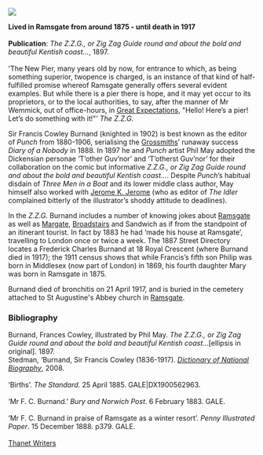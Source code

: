 <a href="https://juncture-digital.org"><img src="https://juncture-digital.org/images/ve-button.png"/></a>
<param author="Professor Carolyn Oulton" banner="https://upload.wikimedia.org/wikipedia/commons/b/b4/Robert_Jacob_Hamerton_-_Poster_for_F._C._Burnand_and_Arthur_Sullivan%27s_The_Contrabandista.jpg" layout="vtl" title="F. C. Burnand (1836-1917)" ve-config=""/>

<param aliases="Ramsgate" eid="Q736439" ve-entity=""/>
<param aliases="Margate" eid="Q618045" ve-entity=""/>
<param aliases="Broadstairs" eid="Q922739" ve-entity=""/>
<param aliases="Sandwich" eid="Q26163" ve-entity=""/>

**Lived in Ramsgate from around 1875 - until death in 1917**      
<br/>
**Publication**: _The Z.Z.G., or Zig Zag Guide round and about the bold and beautiful Kentish coast…_, 1897.  
<br/>
'The New Pier, many years old by now, for entrance to which, as being something superior, twopence is charged, is an instance of that kind of half-fulfilled promise whereof Ramsgate generally offers several evident examples. But while there is a pier there is hope, and it may yet occur to its proprietors, or to the local authorities, to say, after the manner of Mr Wemmick, out of office-hours, in [Great Expectations](/dickens/great-expectations-curated-walk), "Hello! Here’s a pier! Let’s do something with it!"’ _The Z.Z.G._
<param ve-image-v2 manifest="https://iiif.juncture-digital.org/wc:Portrait_of_F._C._Burnand.jpg/manifest.json">

Sir Francis Cowley Burnand (knighted in 1902) is best known as the editor of _Punch_ from 1880-1906, serialising the [Grossmiths](/19c/19c-grossmith-biography)’ runaway success _Diary of a Nobody_ in 1888. In 1897 he and _Punch_ artist Phil May adopted the Dickensian personae ‘T’other Guv’nor’ and ‘T’otherst Guv’nor’ for their collaboration on the comic but informative _Z.Z.G., or Zig Zag Guide round and about the bold and beautiful Kentish coast…_. Despite _Punch_’s habitual disdain of _Three Men in a Boat_ and its lower middle class author, May himself also worked with [Jerome K. Jerome](/19c/19c-jerome-biography) (who as editor of _The Idler_ complained bitterly of the illustrator’s shoddy attitude to deadlines).
<param ve-image-v2 manifest="https://iiif.juncture-digital.org/wc:Image_taken_from_page_81_of_%27The_Z.Z.G.%2C_or_Zig_Zag_Guide_round_and_about_the_bold_and_beautiful_Kentish_coast_..._Illustrated_by_Phil_May%27_%2811296786325%29.jpg/manifest.json">

In the _Z.Z.G._ Burnand includes a number of knowing jokes about [Ramsgate](/dickens/19c-ramsgate) as well as [Margate](/dickens/19c-margate), [Broadstairs](/dickens/broadstairs-19th-century) and Sandwich as if from the standpoint of an itinerant tourist. In fact by 1883 he had ‘made his house at Ramsgate’, travelling to London once or twice a week. The 1887 Street Directory locates a Frederick Charles Burnand at 18 Royal Crescent (where Burnand died in 1917); the 1911 census shows that while Francis’s fifth son Philip was born in Middlesex (now part of London) in 1869, his fourth daughter Mary was born in Ramsgate in 1875.  
<param attribution="Kent Maps Online Postcard Collection" label="Ramsgate Pavilion" url="https://stor.artstor.org/stor/33ea5295-f1f5-4d3f-9724-352f18abcddf" ve-image=""/>

Burnand died of bronchitis on 21 April 1917, and is buried in the cemetery attached to St Augustine's Abbey church in [Ramsgate](/dickens/19c-ramsgate).
<param attribution="Martin Crowther" label="Burnand's grave" url="https://stor.artstor.org/stor/39bd98f7-5bb3-4079-ad90-4c63abc93774" ve-image=""/>


### Bibliography

Burnand, Frances Cowley, illustrated by Phil May. _The Z.Z.G., or Zig Zag Guide round and about the bold and beautiful Kentish coast…_[ellipsis in original]. 1897.
<br/>
Stedman, ‘Burnand, Sir Francis Cowley (1836-1917). [_Dictionary of National Biography_](https://doi.org/10.1093/ref:odnb/32183), 2008.    
<br/>
‘Births’. _The Standard_. 25 April 1885. GALE|DX1900562963.   
<br/>
‘Mr F. C. Burnand.’ _Bury and Norwich Post_. 6 February 1883. GALE.   
<br/>
‘Mr F. C. Burnand in praise of Ramsgate as a winter resort’. _Penny Illustrated Paper_. 15 December 1888. p379. GALE.   
<br/>
[Thanet Writers](https://thanetwriters.com/feature/spotlight/thanet-writers-spotlight-francis-burnand/)   

